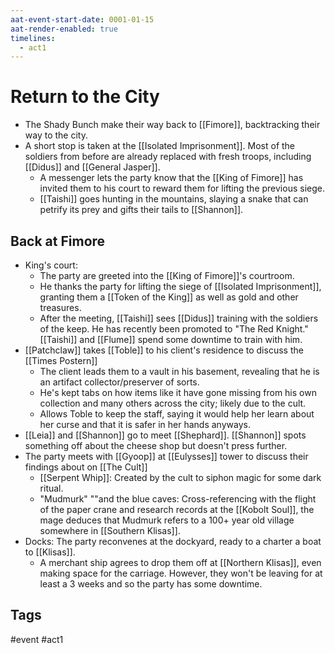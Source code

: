 ```yaml
---
aat-event-start-date: 0001-01-15
aat-render-enabled: true
timelines:
  - act1
---
```

# Return to the City
- The Shady Bunch make their way back to [[Fimore]], backtracking their way to the city.
- A short stop is taken at the [[Isolated Imprisonment]]. Most of the soldiers from before are already replaced with fresh troops, including [[Didus]] and [[General Jasper]].  
	- A messenger lets the party know that the [[King of Fimore]] has invited them to his court to reward them for lifting the previous siege.
	- [[Taishi]] goes hunting in the mountains, slaying a snake that can petrify its prey and gifts their tails to [[Shannon]].

## Back at Fimore
- King's court: 
	- The party are greeted into the [[King of Fimore]]'s courtroom.
	- He thanks the party for lifting the siege of [[Isolated Imprisonment]], granting them a [[Token of the King]] as well as gold and other treasures.
	- After the meeting, [[Taishi]] sees [[Didus]] training with the soldiers of the keep. He has recently been promoted to "The Red Knight." [[Taishi]] and [[Flume]] spend some downtime to train with him.
- [[Patchclaw]] takes  [[Toble]] to his client's residence to discuss the [[Times Postern]]
	- The client leads them to a vault in his basement, revealing that he is an artifact collector/preserver of sorts.
	- He's kept tabs on how items like it have gone missing from his own collection and many others across the city; likely due to the cult.
	- Allows Toble to keep the staff, saying it would help her learn about her curse and that it is safer in her hands anyways.
- [[Leia]] and [[Shannon]] go to meet [[Shephard]]. [[Shannon]] spots something off about the cheese shop but doesn't press further.
- The party meets with [[Gyoop]] at [[Eulysses]] tower to discuss their findings about on [[The Cult]]
	- [[Serpent Whip]]: Created by the cult to siphon magic for some dark ritual.
	- "Mudmurk" ""and the blue caves: Cross-referencing with the flight of the paper crane and research records at the [[Kobolt Soul]], the mage deduces that Mudmurk refers to a 100+ year old village somewhere in [[Southern Klisas]].
- Docks:  The party reconvenes at the dockyard, ready to a charter a boat to [[Klisas]].
	- A merchant ship agrees to drop them off at [[Northern Klisas]], even making space for the carriage. However, they won't be leaving for at least a 3 weeks and so the party has some downtime.
## Tags
 #event #act1